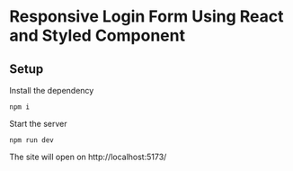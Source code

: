 # Responsive Login Form Using React and Styled Component

## Setup

Install the dependency

```
npm i
```

Start the server

```
npm run dev
```

The site will open on http://localhost:5173/
